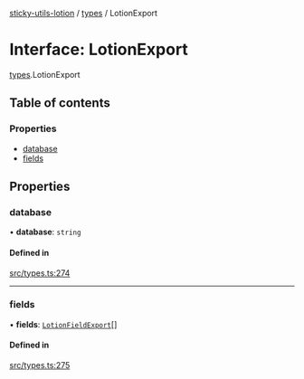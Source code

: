 [sticky-utils-lotion](../README.md) / [types](../modules/types.md) / LotionExport

# Interface: LotionExport

[types](../modules/types.md).LotionExport

## Table of contents

### Properties

- [database](types.LotionExport.md#database)
- [fields](types.LotionExport.md#fields)

## Properties

### database

• **database**: `string`

#### Defined in

[src/types.ts:274](https://github.com/sticky/sticky-utils-lotion/blob/7bb5b11/src/types.ts#L274)

___

### fields

• **fields**: [`LotionFieldExport`](types.LotionFieldExport.md)[]

#### Defined in

[src/types.ts:275](https://github.com/sticky/sticky-utils-lotion/blob/7bb5b11/src/types.ts#L275)
